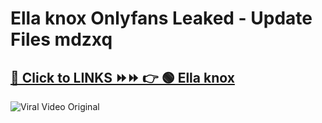 
 # Ella knox Onlyfans Leaked - Update Files mdzxq

## <h2><a href="https://clipsfans.com/Ella_knox&ref=git">🔗 Click to LINKS ⏩⏩ 👉 🟢 Ella knox </a></h2>

<a href="https://clipsfans.com/Ella_knox&ref=git" rel="nofollow" data-target="animated-image.originalLink"><img src="https://i.ibb.co.com/xMMVF88/686577567.gif" alt="Viral Video Original" style="max-width: 100%; display: inline-block;" data-target="animated-image.originalImage"></a>

